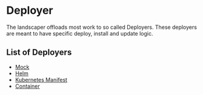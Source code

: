 # Deployer

The landscaper offloads most work to so called Deployers.
These deployers are meant to have specific deploy, install and update logic.

## List of Deployers

- [Mock](mock.md)
- [Helm](helm.md)
- [Kubernetes Manifest](manifest.md)
- [Container](container.md)